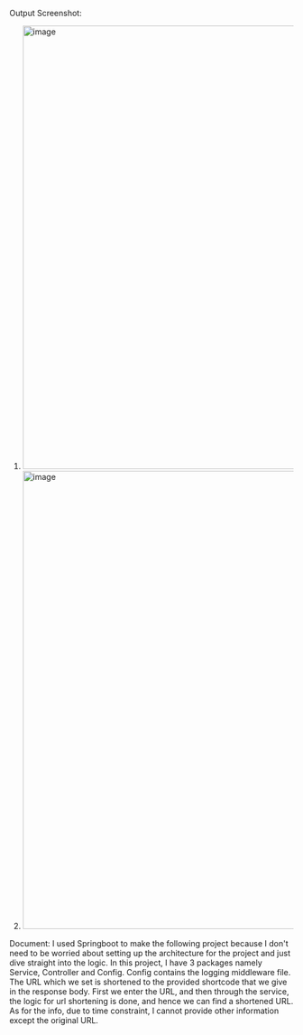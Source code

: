 Output Screenshot:
1) <img width="1386" height="785" alt="image" src="https://github.com/user-attachments/assets/7e8122d0-2a08-48c3-b892-2533dbaeb05f" />
2) <img width="1374" height="811" alt="image" src="https://github.com/user-attachments/assets/b38a691a-41ef-469d-ab7d-853d1f8cf1ff" />


Document: I used Springboot to make the following project because I don't need to be worried about setting up the architecture for the project and just dive straight into the logic. In this project, I have 3 packages namely Service, Controller and Config. Config contains the logging middleware file. The URL which we set is shortened to the provided shortcode that we give in the response body. First we enter the URL, and then through the service, the logic for url shortening is done, and hence we can find a shortened URL. As for the info, due to time constraint, I cannot provide other information except the original URL.
